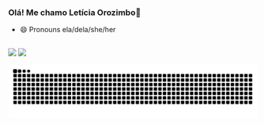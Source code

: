 ### Olá! Me chamo Letícia Orozimbo👋

- 😄 Pronouns ela/dela/she/her
  
   ##
 
<div> 
  <a href="https://www.linkedin.com/in/leticiaorozimbo" target="_blank"><img src="https://img.shields.io/badge/-LinkedIn-%230077B5?style=for-the-badge&logo=linkedin&logoColor=white" target="_blank"></a>
  <a href = "mailto:leticia.orozimbo@alumni.usp.br"><img src="https://img.shields.io/badge/-Gmail-%23333?style=for-the-badge&logo=gmail&logoColor=white" target="_blank"></a>
  
  ![Snake animation](https://github.com/leticiaorozimbo/leticiaorozimbo/blob/output/github-contribution-grid-snake.svg)
 
</div>

